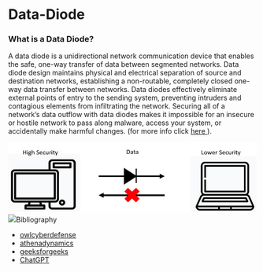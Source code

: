 # Data-Diode

### What is a Data Diode?
A data diode is a unidirectional network communication device that enables the safe, one-way transfer of data between segmented networks.
 Data diode design maintains physical and electrical separation of source and destination networks, 
establishing a non-routable, completely closed one-way data transfer between networks. 
Data diodes effectively eliminate external points of entry to the sending system, preventing intruders and contagious elements from infiltrating the network. 
Securing all of a network’s data outflow with data diodes makes it impossible for an insecure or hostile network
to pass along malware, access your system, or accidentally make harmful changes. (for more info click <a href=https://owlcyberdefense.com/blog/what-is-data-diode-technology-how-does-it-work/> here </a>).

<img src=https://github.com/ChenLipschitz/Network-Diode/blob/main/images/dataDiode%20idea.jpg alt="">
<img src=

## Bibliography
* <a href=https://owlcyberdefense.com/blog/what-is-data-diode-technology-how-does-it-work/> owlcyberdefense </a>
* <a href=https://athenadynamics.com/demystifying-data-diodes-data-diodes-explaine> athenadynamics </a>
* <a href=https://www.geeksforgeeks.org/reliable-user-datagram-protocol-rudp/> geeksforgeeks </a>
* <a href=https://openai.com/blog/chatgpt> ChatGPT </a>
